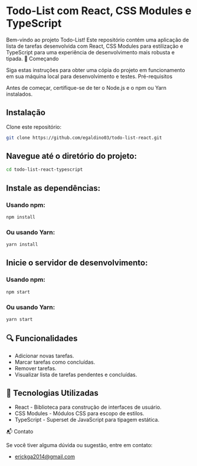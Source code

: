 # Todo-List com React, CSS Modules e TypeScript

Bem-vindo ao projeto Todo-List! Este repositório contém uma aplicação de lista de tarefas desenvolvida com React, CSS Modules para estilização e TypeScript para uma experiência de desenvolvimento mais robusta e tipada.
🚀 Começando

Siga estas instruções para obter uma cópia do projeto em funcionamento em sua máquina local para desenvolvimento e testes.
Pré-requisitos

Antes de começar, certifique-se de ter o Node.js e o npm ou Yarn instalados.

## Instalação

Clone este repositório:

```bash
git clone https://github.com/egaldino03/todo-list-react.git
```

## Navegue até o diretório do projeto:

```bash
cd todo-list-react-typescript
```

## Instale as dependências:

### Usando npm:

```bash
npm install
```

### Ou usando Yarn:

```bash
yarn install
```

## Inicie o servidor de desenvolvimento:

### Usando npm:

```bash
npm start
```

### Ou usando Yarn:

```bash
yarn start
```

## 🔍 Funcionalidades

- Adicionar novas tarefas.
- Marcar tarefas como concluídas.
- Remover tarefas.
- Visualizar lista de tarefas pendentes e concluídas.

## 🚀 Tecnologias Utilizadas

- React - Biblioteca para construção de interfaces de usuário.
- CSS Modules - Módulos CSS para escopo de estilos.
- TypeScript - Superset de JavaScript para tipagem estática.

📬 Contato

Se você tiver alguma dúvida ou sugestão, entre em contato:

- erickga2014@gmail.com
